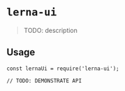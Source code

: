 # `lerna-ui`

> TODO: description

## Usage

```
const lernaUi = require('lerna-ui');

// TODO: DEMONSTRATE API
```
